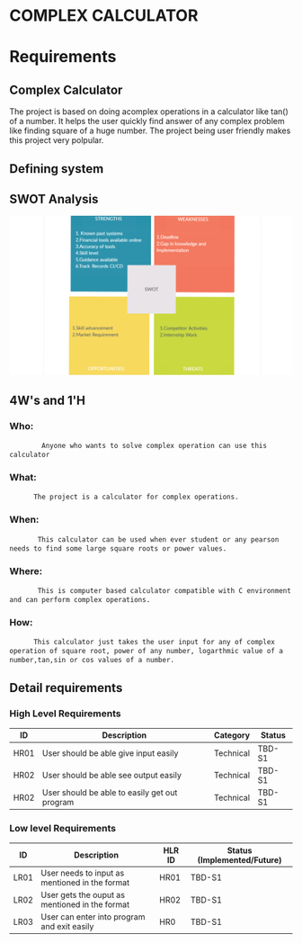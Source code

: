 # COMPLEX CALCULATOR

#  Requirements

## Complex Calculator

The project is based on doing acomplex operations in a calculator like tan() of a number. It helps the user quickly find answer of any complex problem like finding square of a huge number. The project being user friendly makes this project very polpular.

## Defining system


## SWOT Analysis
 ![Drag Racing](https://github.com/Rahul7259/Miniproject/blob/aa40e7d4af0cdedb2f87abdb681fb2455dec9d7f/1_Requirements/Screenshot%20(254).png)

## 4W's and 1'H
   
   ### Who:
            Anyone who wants to solve complex operation can use this calculator
    
   ### What:
          The project is a calculator for complex operations.
   
   ### When:
           This calculator can be used when ever student or any pearson needs to find some large square roots or power values.
   
   ### Where:
           This is computer based calculator compatible with C environment and can perform complex operations.
   ### How:
          This calculator just takes the user input for any of complex operation of square root, power of any number, logarthmic value of a number,tan,sin or cos values of a number.
         
       
## Detail requirements

### High Level Requirements 

| ID | Description | Category | Status | 
| ----- | ----- | ------- | ---------|
| HR01 | User should be able give input easily | Technical | TBD-S1 |
| HR02 | User should be able see output easily | Technical | TBD-S1 |
| HR02 | User should be able to easily get out program | Technical | TBD-S1 |


###  Low level Requirements
 
| ID | Description | HLR ID | Status (Implemented/Future) |
| ------ | --------- | ------ | ----- |
| LR01 | User needs to input as mentioned in the format | HR01 | TBD-S1 |
| LR02 | User gets the ouput as mentioned in the format | HR02 | TBD-S1 |
| LR03 | User can enter into program and exit easily | HR0 | TBD-S1 |
